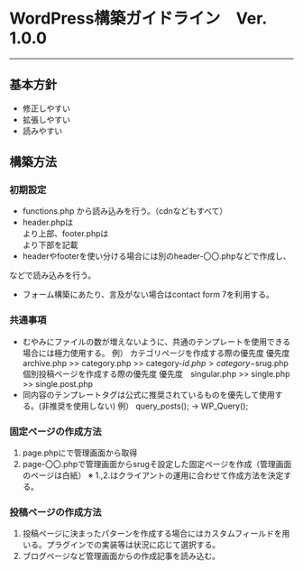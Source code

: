 # WordPress構築ガイドライン　Ver. 1.0.0

----

## 基本方針
- 修正しやすい
- 拡張しやすい
- 読みやすい

## 構築方法

### 初期設定
- functions.php から読み込みを行う。（cdnなどもすべて）
- header.phpは<main>より上部、footer.phpは</main>より下部を記載
- headerやfooterを使い分ける場合には別のheader-〇〇.phpなどで作成し、
<?php get_header('〇〇')?>などで読み込みを行う。
- フォーム構築にあたり、言及がない場合はcontact form 7を利用する。

### 共通事項
- むやみにファイルの数が増えないように、共通のテンプレートを使用できる場合には極力使用する。
例）
カテゴリページを作成する際の優先度
優先度　archive.php >> category.php >> category-$id.php > category-$srug.php
個別投稿ページを作成する際の優先度
優先度　singular.php >> single.php >> single.post.php
- 同内容のテンプレートタグは公式に推奨されているものを優先して使用する。(非推奨を使用しない)
例）
query_posts();   →   WP_Query();

### 固定ページの作成方法
1. page.phpに<?php the_content(); ?>で管理画面から取得
2. page-〇〇.phpで管理画面からsrugそ設定した固定ページを作成（管理画面のページは白紙）
※ 1.,2.はクライアントの運用に合わせて作成方法を決定する。

### 投稿ページの作成方法
1. 投稿ページに決まったパターンを作成する場合にはカスタムフィールドを用いる。プラグインでの実装等は状況に応じて選択する。
2. ブログページなど管理画面からの作成記事を読み込む。